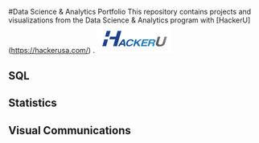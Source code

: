#Data Science & Analytics Portfolio
This repository contains projects and visualizations from
the Data Science & Analytics program with
[HackerU] (https://hackerusa.com/) .
<img src="https://github.com/wiazur/data-analytics-portfolio/blob/main/hackeru-logo.png" width="150"/>
## SQL
## Statistics
## Visual Communications
